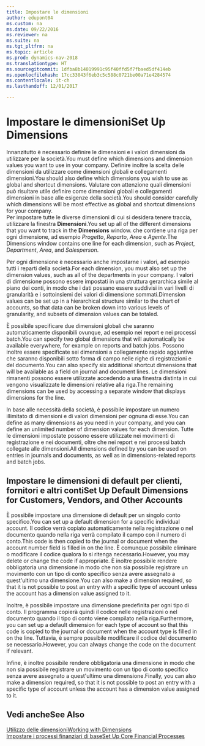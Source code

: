 ```yaml
---
title: Impostare le dimensioni
author: edupont04
ms.custom: na
ms.date: 09/22/2016
ms.reviewer: na
ms.suite: na
ms.tgt_pltfrm: na
ms.topic: article
ms.prod: dynamics-nav-2018
ms.translationtype: HT
ms.sourcegitcommit: 1dfba8b14019991c95f40ffd5f7fbaed5df414eb
ms.openlocfilehash: 17cc33043f6eb3c5c588c0721be00a71e4284574
ms.contentlocale: it-ch
ms.lasthandoff: 12/01/2017

---
```


# <a name="set-up-dimensions"></a><span data-ttu-id="5a1b6-102">Impostare le dimensioni</span><span class="sxs-lookup"><span data-stu-id="5a1b6-102">Set Up Dimensions</span></span>
<span data-ttu-id="5a1b6-103">Innanzitutto è necessario definire le dimensioni e i valori dimensioni da utilizzare per la società.</span><span class="sxs-lookup"><span data-stu-id="5a1b6-103">You must define which dimensions and dimension values you want to use in your company.</span></span> <span data-ttu-id="5a1b6-104">Definire inoltre la scelta delle dimensioni da utilizzare come dimensioni globali e collegamenti dimensioni.</span><span class="sxs-lookup"><span data-stu-id="5a1b6-104">You should also define which dimensions you wish to use as global and shortcut dimensions.</span></span> <span data-ttu-id="5a1b6-105">Valutare con attenzione quali dimensioni può risultare utile definire come dimensioni globali e collegamenti dimensioni in base alle esigenze della società.</span><span class="sxs-lookup"><span data-stu-id="5a1b6-105">You should consider carefully which dimensions will be most effective as global and shortcut dimensions for your company.</span></span>  
<span data-ttu-id="5a1b6-106">Per impostare tutte le diverse dimensioni di cui si desidera tenere traccia, utilizzare la finestra **Dimensioni**.</span><span class="sxs-lookup"><span data-stu-id="5a1b6-106">You set up all of the different dimensions that you want to track in the **Dimensions** window.</span></span> <span data-ttu-id="5a1b6-107">che contiene una riga per ogni dimensione, ad esempio *Progetto*, *Reparto*, *Area* e *Agente*.</span><span class="sxs-lookup"><span data-stu-id="5a1b6-107">The Dimensions window contains one line for each dimension, such as *Project*, *Department*, *Area*, and *Salesperson*.</span></span>  

<span data-ttu-id="5a1b6-108">Per ogni dimensione è necessario anche impostarne i valori, ad esempio tutti i reparti della società.</span><span class="sxs-lookup"><span data-stu-id="5a1b6-108">For each dimension, you must also set up the dimension values, such as all of the departments in your company.</span></span> <span data-ttu-id="5a1b6-109">I valori di dimensione possono essere impostati in una struttura gerarchica simile al piano dei conti, in modo che i dati possano essere suddivisi in vari livelli di granularità e i sottoinsiemi dei valori di dimensione sommati.</span><span class="sxs-lookup"><span data-stu-id="5a1b6-109">Dimension values can be set up in a hierarchical structure similar to the chart of accounts, so that data can be broken down into various levels of granularity, and subsets of dimension values can be totaled.</span></span>  

<span data-ttu-id="5a1b6-110">È possibile specificare due dimensioni globali che saranno automaticamente disponibili ovunque, ad esempio nei report e nei processi batch.</span><span class="sxs-lookup"><span data-stu-id="5a1b6-110">You can specify two global dimensions that will automatically be available everywhere, for example on reports and batch jobs.</span></span> <span data-ttu-id="5a1b6-111">Possono inoltre essere specificate sei dimensioni a collegamento rapido aggiuntive che saranno disponibili sotto forma di campo nelle righe di registrazioni e del documento.</span><span class="sxs-lookup"><span data-stu-id="5a1b6-111">You can also specify six additional shortcut dimensions that will be available as a field on journal and document lines.</span></span> <span data-ttu-id="5a1b6-112">Le dimensioni rimanenti possono essere utilizzate accedendo a una finestra distinta in cui vengono visualizzate le dimensioni relative alla riga.</span><span class="sxs-lookup"><span data-stu-id="5a1b6-112">The remaining dimensions can be used by accessing a separate window that displays dimensions for the line.</span></span>  

<span data-ttu-id="5a1b6-113">In base alle necessità della società, è possibile impostare un numero illimitato di dimensioni e di valori dimensioni per ognuna di esse.</span><span class="sxs-lookup"><span data-stu-id="5a1b6-113">You can define as many dimensions as you need in your company, and you can define an unlimited number of dimension values for each dimension.</span></span> <span data-ttu-id="5a1b6-114">Tutte le dimensioni impostate possono essere utilizzate nei movimenti di registrazione e nei documenti, oltre che nei report e nei processi batch collegate alle dimensioni.</span><span class="sxs-lookup"><span data-stu-id="5a1b6-114">All dimensions defined by you can be used on entries in journals and documents, as well as in dimensions-related reports and batch jobs.</span></span>  

## <a name="set-up-default-dimensions-for-customers-vendors-and-other-accounts"></a><span data-ttu-id="5a1b6-115">Impostare le dimensioni di default per clienti, fornitori e altri conti</span><span class="sxs-lookup"><span data-stu-id="5a1b6-115">Set Up Default Dimensions for Customers, Vendors, and Other Accounts</span></span>
<span data-ttu-id="5a1b6-116">È possibile impostare una dimensione di default per un singolo conto specifico.</span><span class="sxs-lookup"><span data-stu-id="5a1b6-116">You can set up a default dimension for a specific individual account.</span></span> <span data-ttu-id="5a1b6-117">Il codice verrà copiato automaticamente nella registrazione o nel documento quando nella riga verrà compilato il campo con il numero di conto.</span><span class="sxs-lookup"><span data-stu-id="5a1b6-117">This code is then copied to the journal or document when the account number field is filled in on the line.</span></span> <span data-ttu-id="5a1b6-118">È comunque possibile eliminare o modificare il codice qualora lo si ritenga necessario.</span><span class="sxs-lookup"><span data-stu-id="5a1b6-118">However, you may delete or change the code if appropriate.</span></span> <span data-ttu-id="5a1b6-119">È inoltre possibile rendere obbligatoria una dimensione in modo che non sia possibile registrare un movimento con un tipo di conto specifico senza avere assegnato a quest'ultimo una dimensione.</span><span class="sxs-lookup"><span data-stu-id="5a1b6-119">You can also make a dimension required, so that it is not possible to post an entry with a specific type of account unless the account has a dimension value assigned to it.</span></span>  

<span data-ttu-id="5a1b6-120">Inoltre, è possibile impostare una dimensione predefinita per ogni tipo di conto. Il programma copierà quindi il codice nelle registrazioni o nel documento quando il tipo di conto viene compilato nella riga.</span><span class="sxs-lookup"><span data-stu-id="5a1b6-120">Furthermore, you can set up a default dimension for each type of account so that this code is copied to the journal or document when the account type is filled in on the line.</span></span> <span data-ttu-id="5a1b6-121">Tuttavia, è sempre possibile modificare il codice del documento se necessario.</span><span class="sxs-lookup"><span data-stu-id="5a1b6-121">However, you can always change the code on the document if relevant.</span></span>  

<span data-ttu-id="5a1b6-122">Infine, è inoltre possibile rendere obbligatoria una dimensione in modo che non sia possibile registrare un movimento con un tipo di conto specifico senza avere assegnato a quest'ultimo una dimensione.</span><span class="sxs-lookup"><span data-stu-id="5a1b6-122">Finally, you can also make a dimension required, so that it is not possible to post an entry with a specific type of account unless the account has a dimension value assigned to it.</span></span>

## <a name="see-also"></a><span data-ttu-id="5a1b6-123">Vedi anche</span><span class="sxs-lookup"><span data-stu-id="5a1b6-123">See Also</span></span>
[<span data-ttu-id="5a1b6-124">Utilizzo delle dimensioni</span><span class="sxs-lookup"><span data-stu-id="5a1b6-124">Working with Dimensions</span></span>](finance-dimensions.md)  
[<span data-ttu-id="5a1b6-125">Impostare i processi finanziari di base</span><span class="sxs-lookup"><span data-stu-id="5a1b6-125">Set Up Core Financial Processes</span></span>](finance-setup-finance.md)

